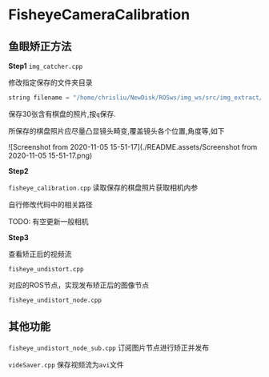 # FisheyeCameraCalibration

## 鱼眼矫正方法

**Step1**
`img_catcher.cpp`   

修改指定保存的文件夹目录

````cpp
string filename = "/home/chrisliu/NewDisk/ROSws/img_ws/src/img_extract/catch_imgs/";
````

保存30张含有棋盘的照片,按`q`保存.

所保存的棋盘照片应尽量凸显镜头畸变,覆盖镜头各个位置,角度等,如下

![Screenshot from 2020-11-05 15-51-17](./README.assets/Screenshot from 2020-11-05 15-51-17.png)



**Step2**

`fisheye_calibration.cpp`   读取保存的棋盘照片获取相机内参

自行修改代码中的相关路径



TODO: 有空更新一般相机



**Step3**

查看矫正后的视频流

`fisheye_undistort.cpp`

对应的ROS节点，实现发布矫正后的图像节点

`fisheye_undistort_node.cpp`



## 其他功能

`fisheye_undistort_node_sub.cpp`	订阅图片节点进行矫正并发布

`videSaver.cpp`	保存视频流为`avi`文件